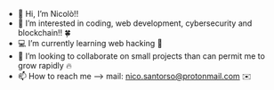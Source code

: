* 👋 Hi, I’m Nicolò!!
* 👀 I’m interested in coding, web development, cybersecurity and blockchain!! 🍀
* 💻 I’m currently learning web hacking 🎯
* 📍 I’m looking to collaborate on small projects than can permit me to grow rapidly 🔥
* 📫 How to reach me --> mail: nico.santorso@protonmail.com ✉️

<!---
HungryBear00/HungryBear00 is a ✨ special ✨ repository because its `README.md` (this file) appears on your GitHub profile.
You can click the Preview link to take a look at your changes.
--->
